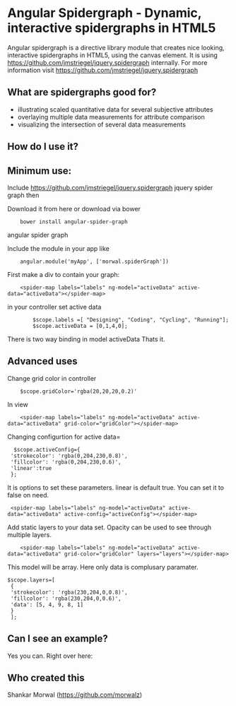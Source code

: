 Angular Spidergraph - Dynamic, interactive spidergraphs in HTML5
========================================================================

Angular spidergraph is a directive library module that creates nice looking, interactive spidergraphs in HTML5, using the canvas element.
It is using https://github.com/jmstriegel/jquery.spidergraph internally.
For more information visit https://github.com/jmstriegel/jquery.spidergraph

What are spidergraphs good for?
---------------------------------

- illustrating scaled quantitative data for several subjective attributes
- overlaying multiple data measurements for attribute comparison
- visualizing the intersection of several data measurements


How do I use it?
----------------

Minimum use:
----------------
Include https://github.com/jmstriegel/jquery.spidergraph jquery spider graph then 

Download it from here or download via bower 
```
    bower install angular-spider-graph
```
angular spider graph

Include the module in your app like 
```
    angular.module('myApp', ['morwal.spiderGraph'])
```
First make a div to contain your graph:
```
    <spider-map labels="labels" ng-model="activeData" active-data="activeData"></spider-map>
```
in your controller set active data
```
        $scope.labels =[ "Designing", "Coding", "Cycling", "Running"];
        $scope.activeData = [0,1,4,0];
```

There is two way binding in model activeData
Thats it.

Advanced uses
----------------
Change grid color 
in controller 
```
    $scope.gridColor='rgba(20,20,20,0.2)'
```
In view 
```
    <spider-map labels="labels" ng-model="activeData" active-data="activeData" grid-color="gridColor"></spider-map>
```

Changing configurtion for active data=
```
  $scope.activeConfig={
 'strokecolor': 'rgba(0,204,230,0.8)',
 'fillcolor': 'rgba(0,204,230,0.6)',
 'linear':true
 };
```
 It is options to set these parameters. linear is default true. You can set it to false on need. 
```
 <spider-map labels="labels" ng-model="activeData" active-data="activeData" active-config="activeConfig"></spider-map>
```
Add static layers to your data set. Opacity can be used to see through multiple layers.
```
    <spider-map labels="labels" ng-model="activeData" active-data="activeData" grid-color="gridColor" layers="layers"></spider-map>
```
This model will be array. Here only data is complusary paramater.
```
$scope.layers=[
 {
 'strokecolor': 'rgba(230,204,0,0.8)',
 'fillcolor': 'rgba(230,204,0,0.6)',
 'data': [5, 4, 9, 8, 1]
 }
 ];
```

Can I see an example?
-----------------------

Yes you can. Right over here:

Who created this
-----------------------
Shankar Morwal (https://github.com/morwalz)
